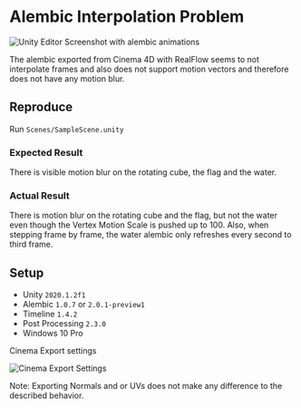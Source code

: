 # Alembic Interpolation Problem

![Unity Editor Screenshot with alembic animations](./Docs/screenshot.png)

The alembic exported from Cinema 4D with RealFlow seems to not interpolate frames and also does not support motion vectors and therefore does not have any motion blur.

## Reproduce

Run `Scenes/SampleScene.unity`

### Expected Result
There is visible motion blur on the rotating cube, the flag and the water.

### Actual Result
There is motion blur on the rotating cube and the flag, but not the water even though the Vertex Motion Scale is pushed up to 100. Also, when stepping frame by frame, the water alembic only refreshes every second to third frame.

## Setup

* Unity `2020.1.2f1`
* Alembic `1.0.7` or `2.0.1-preview1`
* Timeline `1.4.2`
* Post Processing `2.3.0`
* Windows 10 Pro

Cinema Export settings

![Cinema Export Settings](./Docs/cinema-export.jpg)

Note: Exporting Normals and or UVs does not make any difference to the described behavior.